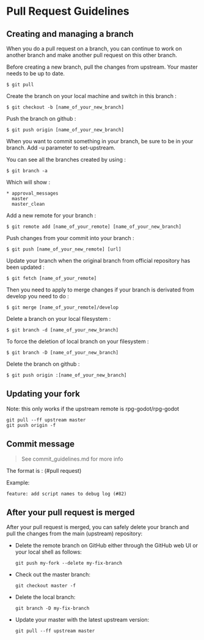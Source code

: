 # Pull Request Guidelines

## Creating and managing a branch
When you do a pull request on a branch, you can continue to work on another branch and make another pull request on this other branch.

Before creating a new branch, pull the changes from upstream. Your master needs to be up to date.
```
$ git pull
```
Create the branch on your local machine and switch in this branch :
```
$ git checkout -b [name_of_your_new_branch]
```
Push the branch on github :
```
$ git push origin [name_of_your_new_branch]
```
When you want to commit something in your branch, be sure to be in your branch. Add -u parameter to set-upstream.

You can see all the branches created by using :
```
$ git branch -a
```
Which will show :
```
* approval_messages
  master
  master_clean
```
Add a new remote for your branch :
```
$ git remote add [name_of_your_remote] [name_of_your_new_branch]
```
Push changes from your commit into your branch :
```
$ git push [name_of_your_new_remote] [url]
```
Update your branch when the original branch from official repository has been updated :
```
$ git fetch [name_of_your_remote]
```
Then you need to apply to merge changes if your branch is derivated from develop you need to do :
```
$ git merge [name_of_your_remote]/develop
```
Delete a branch on your local filesystem :
```
$ git branch -d [name_of_your_new_branch]
```
To force the deletion of local branch on your filesystem :
```
$ git branch -D [name_of_your_new_branch]
```
Delete the branch on github :
```
$ git push origin :[name_of_your_new_branch]
```

## Updating your fork
Note: this only works if the upstream remote is rpg-godot/rpg-godot
```shell
git pull --ff upstream master
git push origin -f
```
## Commit message
> See commit_guidelines.md for more info

The format is <type>: <subject> (#pull request)

Example:

```
feature: add script names to debug log (#82)
```
## After your pull request is merged

After your pull request is merged, you can safely delete your branch and pull the changes
from the main (upstream) repository:

* Delete the remote branch on GitHub either through the GitHub web UI or your local shell as
    follows:

    ```shell
    git push my-fork --delete my-fix-branch
    ```

* Check out the master branch:

    ```shell
    git checkout master -f
    ```

* Delete the local branch:

    ```shell
    git branch -D my-fix-branch
    ```

* Update your master with the latest upstream version:

    ```shell
    git pull --ff upstream master
    ```
